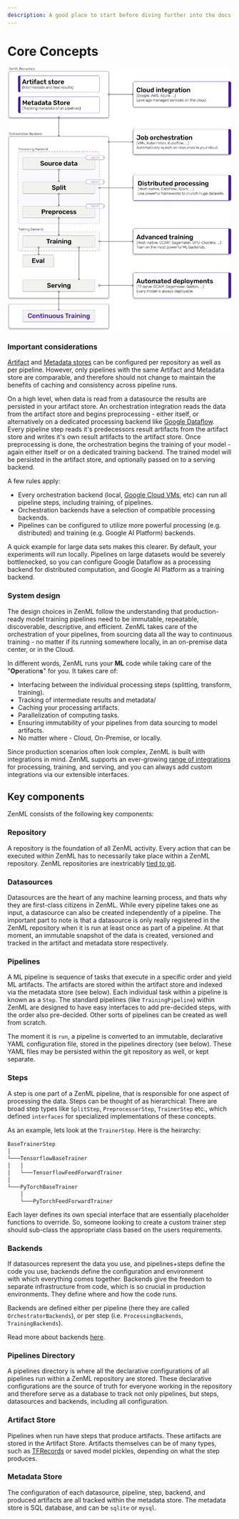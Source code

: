 ```yaml
---
description: A good place to start before diving further into the docs.
---
```


# Core Concepts

![ZenML Architectural Overview](.gitbook/assets/architecture-overview-zenml.png)

### Important considerations

[Artifact](core-concepts.md#artifact-store) and [Metadata stores](core-concepts.md#metadata-store) can be configured per repository as well as per pipeline. However, only pipelines with the same Artifact and Metadata store are comparable, and therefore should not change to maintain the benefits of caching and consistency across pipeline runs.

On a high level, when data is read from a datasource the results are persisted in your artifact store. An orchestration integration reads the data from the artifact store and begins preprocessing - either itself, or alternatively on a dedicated processing backend like [Google Dataflow](https://cloud.google.com/dataflow). Every pipeline step reads it's predecessors result artifacts from the artifact store and writes it's own result artifacts to the artifact store. Once preprocessing is done, the orchestration begins the training of your model - again either itself or on a dedicated training backend. The trained model will be persisted in the artifact store, and optionally passed on to a serving backend.

A few rules apply:

* Every orchestration backend \(local, [Google Cloud VMs](core-concepts.md), etc\) can run all pipeline steps, including training, of pipelines. 
* Orchestration backends have a selection of compatible processing backends.
* Pipelines can be configured to utilize more powerful processing \(e.g. distributed\) and training \(e.g. Google AI Platform\) backends. 

A quick example for large data sets makes this clearer. By default, your experiments will run locally. Pipelines on large datasets would be severely bottlenecked, so you can configure Google Dataflow as a processing backend for distributed computation, and Google AI Platform as a training backend.

### System design

The design choices in ZenML follow the understanding that production-ready model training pipelines need to be immutable, repeatable, discoverable, descriptive, and efficient. ZenML takes care of the orchestration of your pipelines, from sourcing data all the way to continuous training - no matter if its running somewhere locally, in an on-premise data center, or in the Cloud.

In different words, ZenML runs your **ML** code while taking care of the "**Op**eration**s**" for you. It takes care of:

* Interfacing between the individual processing steps \(splitting, transform, training\). 
* Tracking of intermediate results and metadata/ 
* Caching your processing artifacts.
* Parallelization of computing tasks.
* Ensuring immutability of your pipelines from data sourcing to model artifacts.
* No matter where - Cloud, On-Premise, or locally.

Since production scenarios often look complex, ZenML is built with integrations in mind. ZenML supports an ever-growing [range of integrations](https://github.com/maiot-io/zenml/tree/9c7429befb9a99f21f92d13deee005306bd06d66/docs/book/getting-started/benefits/integrations.md) for processing, training, and serving, and you can always add custom integrations via our extensible interfaces.

## Key components

ZenML consists of the following key components:

### Repository

A repository is the foundation of all ZenML activity. Every action that can be executed within ZenML has to necessarily take place within a ZenML repository. ZenML repositories are inextricably [tied to git](core-concepts.md).

### Datasources

Datasources are the heart of any machine learning process, and thats why they are first-class citizens in ZenML. While every pipeline takes one as input, a datasource can also be created independently of a pipeline. The important part to note is that a datasource is only really registered in the ZenML repository when it is run at least once as part of a pipeline. At that moment, an immutable snapshot of the data is created, versioned and tracked in the artifact and metadata store respectively.

### Pipelines

A ML pipeline is sequence of tasks that execute in a specific order and yield ML artifacts. The artifacts are stored within the artifact store and indexed via the metadata store \(see below\). Each individual task within a pipeline is known as a `Step`. The standard pipelines \(like `TrainingPipeline`\) within ZenML are designed to have easy interfaces to add pre-decided steps, with the order also pre-decided. Other sorts of pipelines can be created as well from scratch.

The moment it is `run`, a pipeline is converted to an immutable, declarative YAML configuration file, stored in the pipelines directory \(see below\). These YAML files may be persisted within the git repository as well, or kept separate.

### Steps

A step is one part of a ZenML pipeline, that is responsible for one aspect of processing the data. Steps can be thought of as hierarchical: There are broad step types like `SplitStep`, `PreprocesserStep`, `TrainerStep` etc., which defined `interfaces` for specialized implementations of these concepts.

As an example, lets look at the `TrainerStep`. Here is the heirarchy:

```text
BaseTrainerStep
│   
└───TensorflowBaseTrainer
│   │   
│   └───TensorflowFeedForwardTrainer
│   
└───PyTorchBaseTrainer
    │   
    └───PyTorchFeedForwardTrainer
```

Each layer defines its own special interface that are essentially placeholder functions to override. So, someone looking to create a custom trainer step should sub-class the appropriate class based on the users requirements.

### Backends

If datasources represent the data you use, and pipelines+steps define the code you use, backends define the configuration and environment  
with which everything comes together. Backends give the freedom to separate infrastructure from code, which is so crucial in production environments. They define where and how the code runs.

Backends are defined either per pipeline \(here they are called `OrchestratorBackends`\), or per step \(i.e. `ProcessingBackends`, `TrainingBackends`\).

Read more about backends [here](advanced-guide/backends.md#how-to-use-a-backend).

### Pipelines Directory

A pipelines directory is where all the declarative configurations of all pipelines run within a ZenML repository are stored. These declarative configurations are the source of truth for everyone working in the repository and therefore serve as a database to track not only pipelines, but steps, datasources and backends, including all configuration.

### Artifact Store

Pipelines when run have steps that produce artifacts. These artifacts are stored in the Artifact Store. Artifacts themselves can be of many types, such as [TFRecords](https://www.tensorflow.org/tutorials/load_data/tfrecord) or saved model pickles, depending on what the step produces.

### Metadata Store

The configuration of each datasource, pipeline, step, backend, and produced artifacts are all tracked within the metadata store. The metadata store is SQL database, and can be `sqlite` or `mysql`.

